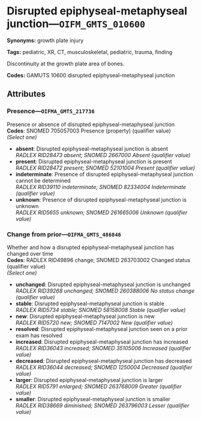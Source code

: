 # Disrupted epiphyseal-metaphyseal junction—`OIFM_GMTS_010600`

**Synonyms:** growth plate injury

**Tags:** pediatric, XR, CT, musculoskeletal, pediatric, trauma, finding

Discontinuity at the growth plate area of bones.

**Codes:** GAMUTS 10600 disrupted epiphyseal-metaphyseal junction

## Attributes

### Presence—`OIFMA_GMTS_217736`

Presence or absence of disrupted epiphyseal-metaphyseal junction  
**Codes**: SNOMED 705057003 Presence (property) (qualifier value)  
*(Select one)*

- **absent**: Disrupted epiphyseal-metaphyseal junction is absent  
_RADLEX RID28473 absent; SNOMED 2667000 Absent (qualifier value)_
- **present**: Disrupted epiphyseal-metaphyseal junction is present  
_RADLEX RID28472 present; SNOMED 52101004 Present (qualifier value)_
- **indeterminate**: Presence of disrupted epiphyseal-metaphyseal junction cannot be determined  
_RADLEX RID39110 indeterminate; SNOMED 82334004 Indeterminate (qualifier value)_
- **unknown**: Presence of disrupted epiphyseal-metaphyseal junction is unknown  
_RADLEX RID5655 unknown; SNOMED 261665006 Unknown (qualifier value)_

### Change from prior—`OIFMA_GMTS_486846`

Whether and how a disrupted epiphyseal-metaphyseal junction has changed over time  
**Codes**: RADLEX RID49896 change; SNOMED 263703002 Changed status (qualifier value)  
*(Select one)*

- **unchanged**: Disrupted epiphyseal-metaphyseal junction is unchanged  
_RADLEX RID39268 unchanged; SNOMED 260388006 No status change (qualifier value)_
- **stable**: Disrupted epiphyseal-metaphyseal junction is stable  
_RADLEX RID5734 stable; SNOMED 58158008 Stable (qualifier value)_
- **new**: Disrupted epiphyseal-metaphyseal junction is new  
_RADLEX RID5720 new; SNOMED 7147002 New (qualifier value)_
- **resolved**: Disrupted epiphyseal-metaphyseal junction seen on a prior exam has resolved  
- **increased**: Disrupted epiphyseal-metaphyseal junction has increased  
_RADLEX RID36043 increased; SNOMED 35105006 Increased (qualifier value)_
- **decreased**: Disrupted epiphyseal-metaphyseal junction has decreased  
_RADLEX RID36044 decreased; SNOMED 1250004 Decreased (qualifier value)_
- **larger**: Disrupted epiphyseal-metaphyseal junction is larger  
_RADLEX RID5791 enlarged; SNOMED 263768009 Greater (qualifier value)_
- **smaller**: Disrupted epiphyseal-metaphyseal junction is smaller  
_RADLEX RID38669 diminished; SNOMED 263796003 Lesser (qualifier value)_